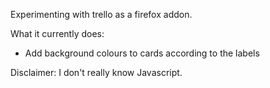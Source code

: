 Experimenting with trello as a firefox addon.

What it currently does:
- Add background colours to cards according to the labels

Disclaimer: I don't really know Javascript.